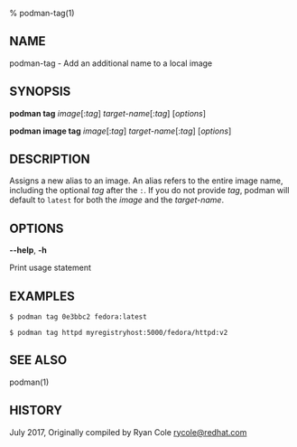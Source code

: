 % podman-tag(1)

## NAME
podman\-tag - Add an additional name to a local image

## SYNOPSIS
**podman tag** *image*[:*tag*] *target-name*[:*tag*] [*options*]

**podman image tag** *image*[:*tag*] *target-name*[:*tag*] [*options*]

## DESCRIPTION
Assigns a new alias to an image.  An alias refers to the entire image name, including the optional
*tag* after the `:`.  If you do not provide *tag*, podman will default to `latest` for both
the *image* and the *target-name*.

## OPTIONS

**--help**, **-h**

Print usage statement

## EXAMPLES

```
$ podman tag 0e3bbc2 fedora:latest

$ podman tag httpd myregistryhost:5000/fedora/httpd:v2
```


## SEE ALSO
podman(1)

## HISTORY
July 2017, Originally compiled by Ryan Cole <rycole@redhat.com>
